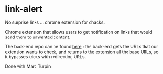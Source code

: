 # link-alert
No surprise links ... chrome extension for qhacks.

Chrome extension that allows users to get notification on links that would send them to unwanted content.

The back-end repo can be found <a href="https://github.com/jonathanGB/link-alert-backend">here</a> : the back-end gets the URLs that our extension wants to check, and returns to the extension all the base URLs, so it bypasses tricks with redirecting URLs.

Done with Marc Turpin
